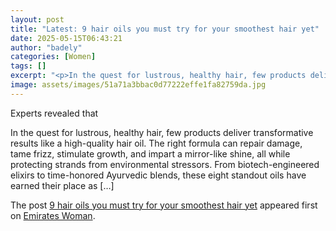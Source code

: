 ```yaml
---
layout: post
title: "Latest: 9 hair oils you must try for your smoothest hair yet"
date: 2025-05-15T06:43:21
author: "badely"
categories: [Women]
tags: []
excerpt: "<p>In the quest for lustrous, healthy hair, few products deliver transformative results like a high-quality hair oil. The right formula can repair dam"
image: assets/images/51a71a3bbac0d77222effe1fa82759da.jpg
---
```


Experts revealed that <p>In the quest for lustrous, healthy hair, few products deliver transformative results like a high-quality hair oil. The right formula can repair damage, tame frizz, stimulate growth, and impart a mirror-like shine, all while protecting strands from environmental stressors. From biotech-engineered elixirs to time-honored Ayurvedic blends, these eight standout oils have earned their place as [&#8230;]</p>
<p>The post <a href="https://emirateswoman.com/8-hair-oils-smooth-hair/" rel="nofollow">9 hair oils you must try for your smoothest hair yet</a> appeared first on <a href="https://emirateswoman.com" rel="nofollow">Emirates Woman</a>.</p>

